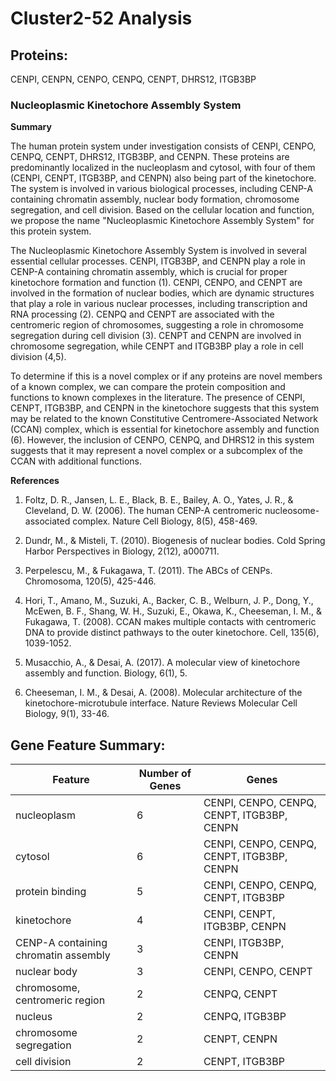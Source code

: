 # Cluster2-52 Analysis

## Proteins: 

CENPI, CENPN, CENPO, CENPQ, CENPT, DHRS12, ITGB3BP

### Nucleoplasmic Kinetochore Assembly System

**Summary**

The human protein system under investigation consists of CENPI, CENPO, CENPQ, CENPT, DHRS12, ITGB3BP, and CENPN. These proteins are predominantly localized in the nucleoplasm and cytosol, with four of them (CENPI, CENPT, ITGB3BP, and CENPN) also being part of the kinetochore. The system is involved in various biological processes, including CENP-A containing chromatin assembly, nuclear body formation, chromosome segregation, and cell division. Based on the cellular location and function, we propose the name "Nucleoplasmic Kinetochore Assembly System" for this protein system.

The Nucleoplasmic Kinetochore Assembly System is involved in several essential cellular processes. CENPI, ITGB3BP, and CENPN play a role in CENP-A containing chromatin assembly, which is crucial for proper kinetochore formation and function (1). CENPI, CENPO, and CENPT are involved in the formation of nuclear bodies, which are dynamic structures that play a role in various nuclear processes, including transcription and RNA processing (2). CENPQ and CENPT are associated with the centromeric region of chromosomes, suggesting a role in chromosome segregation during cell division (3). CENPT and CENPN are involved in chromosome segregation, while CENPT and ITGB3BP play a role in cell division (4,5).

To determine if this is a novel complex or if any proteins are novel members of a known complex, we can compare the protein composition and functions to known complexes in the literature. The presence of CENPI, CENPT, ITGB3BP, and CENPN in the kinetochore suggests that this system may be related to the known Constitutive Centromere-Associated Network (CCAN) complex, which is essential for kinetochore assembly and function (6). However, the inclusion of CENPO, CENPQ, and DHRS12 in this system suggests that it may represent a novel complex or a subcomplex of the CCAN with additional functions.

**References**

1. Foltz, D. R., Jansen, L. E., Black, B. E., Bailey, A. O., Yates, J. R., & Cleveland, D. W. (2006). The human CENP-A centromeric nucleosome-associated complex. Nature Cell Biology, 8(5), 458-469.

2. Dundr, M., & Misteli, T. (2010). Biogenesis of nuclear bodies. Cold Spring Harbor Perspectives in Biology, 2(12), a000711.

3. Perpelescu, M., & Fukagawa, T. (2011). The ABCs of CENPs. Chromosoma, 120(5), 425-446.

4. Hori, T., Amano, M., Suzuki, A., Backer, C. B., Welburn, J. P., Dong, Y., McEwen, B. F., Shang, W. H., Suzuki, E., Okawa, K., Cheeseman, I. M., & Fukagawa, T. (2008). CCAN makes multiple contacts with centromeric DNA to provide distinct pathways to the outer kinetochore. Cell, 135(6), 1039-1052.

5. Musacchio, A., & Desai, A. (2017). A molecular view of kinetochore assembly and function. Biology, 6(1), 5.

6. Cheeseman, I. M., & Desai, A. (2008). Molecular architecture of the kinetochore-microtubule interface. Nature Reviews Molecular Cell Biology, 9(1), 33-46.

## Gene Feature Summary: 

| Feature | Number of Genes | Genes |
| --- | --- | --- |
| nucleoplasm | 6 | CENPI, CENPO, CENPQ, CENPT, ITGB3BP, CENPN |
| cytosol | 6 | CENPI, CENPO, CENPQ, CENPT, ITGB3BP, CENPN |
| protein binding | 5 | CENPI, CENPO, CENPQ, CENPT, ITGB3BP |
| kinetochore | 4 | CENPI, CENPT, ITGB3BP, CENPN |
| CENP-A containing chromatin assembly | 3 | CENPI, ITGB3BP, CENPN |
| nuclear body | 3 | CENPI, CENPO, CENPT |
| chromosome, centromeric region | 2 | CENPQ, CENPT |
| nucleus | 2 | CENPQ, ITGB3BP |
| chromosome segregation | 2 | CENPT, CENPN |
| cell division | 2 | CENPT, ITGB3BP |

